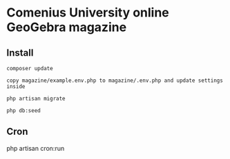 Comenius University online GeoGebra magazine
============================================


Install
-------
```shell
composer update

copy magazine/example.env.php to magazine/.env.php and update settings inside

php artisan migrate

php db:seed
```

Cron
----
php artisan cron:run
